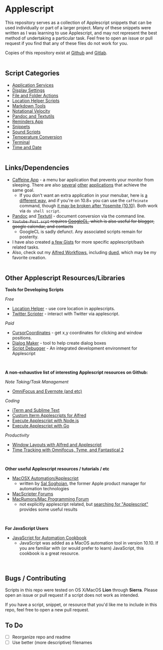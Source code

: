 Applescript
============

This repository serves as a collection of Applescript snippets that can be used individually or part of a larger project. Many of these snippets were written as I was learning to use Applescript, and may not represent the best method of undertaking a particular task. Feel free to open an issue or pull request if you find that any of these files do not work for you. 

Copies of this repository exist at [Github](https://github.com/unforswearing/applescript ) and [Gitlab](https://gitlab.com/unforswearing/applescript).
<BR><BR>

## Script Categories

- [Application Services](./Application%20Services)
- [Display Settings](./Display%20Settings)
- [File and Folder Actions](./File%20and%20Folder%20Actions)
- [Location Helper Scripts](./Location%20Helper%20Scripts)
- [Markdown Tools](./Markdown%20Tools)
- [Notational Velocity](./Notational%20Velocity)
- [Pandoc and Textutils](./Pandoc%20and%20Textutils)  
- [Reminders App](./Reminders%20App)
- [Snippets](./Snippets)
- [Sound Scripts](./Sound%20Scripts)
- [Temperature Conversion](./Temperature%20Conversion)
- [Terminal](./Terminal)
- [Time and Date](./Time%20and%20Date)
  <BR><BR>


## Links/Dependencies

- [Caffeine App](http://lightheadsw.com/caffeine/) - a menu bar application that prevents your monitor from sleeping. There are also [several](https://itunes.apple.com/us/app/caffeinated-anti-sleep-app/id1362171212?mt=12) [other](https://itunes.apple.com/us/app/amphetamine/id937984704?mt=12) [applications](https://github.com/newmarcel/KeepingYouAwake) that achieve the same goal.  
  - If you don't want an extra application in your menubar, here is [a different way](https://apple.stackexchange.com/a/1459), and if you're on 10.8+ you can use the `caffeinate` command, though [it may be broken after Yosemite (10.10)](https://discussions.apple.com/thread/7858428). Both work via `do shell script`.
- [Pandoc](http://johnmacfarlane.net/pandoc/) and [Textutil](https://developer.apple.com/library/mac/documentation/Darwin/Reference/ManPages/man1/textutil.1.html) - document conversion via the command line.
- <s>`Youtube-Post.scpt` requires [GoogleCL](https://code.google.com/p/googlecl/), which is also useful for blogger, google calendar, and contacts</s>
  - GoogleCL is sadly defunct. Any associated scripts remain for posterity.
- I have also created [a few Gists](https://gist.github.com/unforswearing?s=applescript) for more specific applescript/bash related tasks.
- Also, check out my [Alfred Workflows](https://github.com/unforswearing/alfredWorkflows), including [dued](https://github.com/unforswearing/dued), which may be my favorite creation.
  <BR><BR>

## Other Applescript Resources/Libraries

**Tools for Developing Scripts**

*Free*

- [Location Helper](http://www.mousedown.net/mouseware/LocationHelper.html) - use core location in applescripts.
- [Twitter Scripter](http://www.mousedown.net/mouseware/TwitterScripter.html) - interact with Twitter via applescript.

*Paid*

- [CursorCoordinates](http://www.limitpointstore.com/products/cursorcoordinates/)  - get x,y coordinates for clicking and window positions.
- [Dialog Maker](https://sites.google.com/site/dialogmakerhelp/) - tool to help create dialog boxes
- [Script Debugger](https://latenightsw.com/) - An integrated development environment for Applescript

<br>

**A non-exhaustive list of interesting Applescript resources on Github:**

*Note Taking/Task Management*
- [OmniFocus and Evernote (and etc)](https://github.com/geekcomputers/Applescript)

*Coding*
- [iTerm and Sublime Text](https://github.com/fallroot/applescript-applets)
- [Custom Iterm Applescripts for Alfred](https://github.com/stuartcryan/custom-iterm-applescripts-for-alfred)
- [Execute Applescript with Node.js](https://github.com/TooTallNate/node-applescript)
- [Execute Applescript with Go](https://github.com/everdev/mack)

*Productivity*
- [Window Layouts with Alfred and Applescript](https://github.com/jgallen23/layouts)
- [Time Tracking with Omnifocus, Tyme, and Fantastical 2](https://github.com/fuxialexander/Applescript)

<br>

**Other useful Applescript resources / tutorials / etc**

- [MacOSX Automation/Applescript](https://macosxautomation.com/applescript/)
    - written by [Sal Soghoian](http://macosautomation.com/about.html), the former Apple product manager for automation technologies
- [MacScripter Forums](http://www.macscripter.net/index.php)
- [MacRumors/Mac Programming Forum](https://forums.macrumors.com/forums/mac-programming.73/)
    - not explicitly applescript related, but [searching for "Applescript"](https://forums.macrumors.com/search/4005546/?q=Applescript&o=date) provides some useful results

<br>

**For JavaScript Users**

- [JavaScript for Automation Cookbook](https://github.com/JXA-Cookbook/JXA-Cookbook/wiki) 
  - JavaScript was added as a MacOS automation tool in version 10.10. If you are familiar with (or would prefer to learn) JavaScript, this cookbook is a great resource. 

<br>

## Bugs / Contributing

Scripts in this repo were tested on OS X/MacOS **Lion** through **Sierra**. Please open an issue or pull request if a script does not work as intended. 

If you have a script, snippet, or resource that you'd like me to include in this repo, feel free to open a new pull request.

## To Do

- [ ] Reorganize repo and readme
- [ ] Use better (more descriptive) filenames